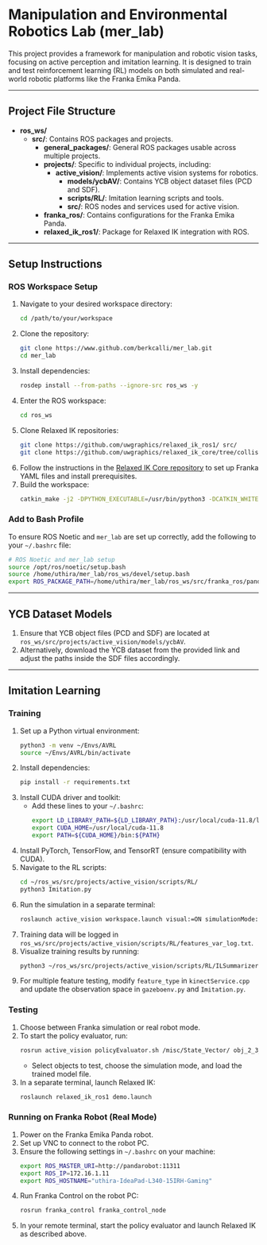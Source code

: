 # Manipulation and Environmental Robotics Lab (mer_lab)
This project provides a framework for manipulation and robotic vision tasks, focusing on active perception and imitation learning. It is designed to train and test reinforcement learning (RL) models on both simulated and real-world robotic platforms like the Franka Emika Panda.

---

## Project File Structure

- **ros_ws/**
  - **src/**: Contains ROS packages and projects.
    - **general_packages/**: General ROS packages usable across multiple projects.
    - **projects/**: Specific to individual projects, including:
      - **active_vision/**: Implements active vision systems for robotics.
        - **models/ycbAV/**: Contains YCB object dataset files (PCD and SDF).
        - **scripts/RL/**: Imitation learning scripts and tools.
        - **src/**: ROS nodes and services used for active vision.
    - **franka_ros/**: Contains configurations for the Franka Emika Panda.
    - **relaxed_ik_ros1/**: Package for Relaxed IK integration with ROS.

---

## Setup Instructions

### ROS Workspace Setup
1. Navigate to your desired workspace directory:
    ```bash
    cd /path/to/your/workspace
    ```
2. Clone the repository:
    ```bash
    git clone https://www.github.com/berkcalli/mer_lab.git
    cd mer_lab
    ```
3. Install dependencies:
    ```bash
    rosdep install --from-paths --ignore-src ros_ws -y
    ```
4. Enter the ROS workspace:
    ```bash
    cd ros_ws
    ```
5. Clone Relaxed IK repositories:
    ```bash
    git clone https://github.com/uwgraphics/relaxed_ik_ros1/ src/
    git clone https://github.com/uwgraphics/relaxed_ik_core/tree/collision-ik src/relaxed_ik_ros1/relaxed_ik_core
    ```
6. Follow the instructions in the [Relaxed IK Core repository](https://github.com/uwgraphics/relaxed_ik_core/tree/collision-ik) to set up Franka YAML files and install prerequisites.
7. Build the workspace:
    ```bash
    catkin_make -j2 -DPYTHON_EXECUTABLE=/usr/bin/python3 -DCATKIN_WHITELIST_PACKAGES="active_vision;active_vision_moveit_config;moveit_planner;franka_pos_grasping_gazebo;relaxed_ik_ros1;motion_planning"
    ```

### Add to Bash Profile
To ensure ROS Noetic and `mer_lab` are set up correctly, add the following to your `~/.bashrc` file:

```bash
# ROS Noetic and mer_lab setup
source /opt/ros/noetic/setup.bash
source /home/uthira/mer_lab/ros_ws/devel/setup.bash
export ROS_PACKAGE_PATH=/home/uthira/mer_lab/ros_ws/src/franka_ros/panda_moveit_config:$ROS_PACKAGE_PATH
```

---

## YCB Dataset Models
1. Ensure that YCB object files (PCD and SDF) are located at `ros_ws/src/projects/active_vision/models/ycbAV`. 
2. Alternatively, download the YCB dataset from the provided link and adjust the paths inside the SDF files accordingly.

---

## Imitation Learning

### Training
1. Set up a Python virtual environment:
    ```bash
    python3 -m venv ~/Envs/AVRL
    source ~/Envs/AVRL/bin/activate
    ```
2. Install dependencies:
    ```bash
    pip install -r requirements.txt
    ```
3. Install CUDA driver and toolkit:
    - Add these lines to your `~/.bashrc`:
      ```bash
      export LD_LIBRARY_PATH=${LD_LIBRARY_PATH}:/usr/local/cuda-11.8/lib64
      export CUDA_HOME=/usr/local/cuda-11.8
      export PATH=${CUDA_HOME}/bin:${PATH}
      ```
4. Install PyTorch, TensorFlow, and TensorRT (ensure compatibility with CUDA).
5. Navigate to the RL scripts:
    ```bash
    cd ~/ros_ws/src/projects/active_vision/scripts/RL/
    python3 Imitation.py
    ```
6. Run the simulation in a separate terminal:
    ```bash
    roslaunch active_vision workspace.launch visual:=ON simulationMode:=SIMULATION
    ```
7. Training data will be logged in `ros_ws/src/projects/active_vision/scripts/RL/features_var_log.txt`.
8. Visualize training results by running:
    ```bash
    python3 ~/ros_ws/src/projects/active_vision/scripts/RL/ILSummarizer.py
    ```
9. For multiple feature testing, modify `feature_type` in `kinectService.cpp` and update the observation space in `gazeboenv.py` and `Imitation.py`.

### Testing
1. Choose between Franka simulation or real robot mode.
2. To start the policy evaluator, run:
    ```bash
    rosrun active_vision policyEvaluator.sh /misc/State_Vector/ obj_2_3_g5.csv
    ```
    - Select objects to test, choose the simulation mode, and load the trained model file.
3. In a separate terminal, launch Relaxed IK:
    ```bash
    roslaunch relaxed_ik_ros1 demo.launch
    ```

### Running on Franka Robot (Real Mode)
1. Power on the Franka Emika Panda robot.
2. Set up VNC to connect to the robot PC.
3. Ensure the following settings in `~/.bashrc` on your machine:
    ```bash
    export ROS_MASTER_URI=http://pandarobot:11311
    export ROS_IP=172.16.1.11
    export ROS_HOSTNAME="uthira-IdeaPad-L340-15IRH-Gaming"
    ```
4. Run Franka Control on the robot PC:
    ```bash
    rosrun franka_control franka_control_node
    ```
5. In your remote terminal, start the policy evaluator and launch Relaxed IK as described above.
